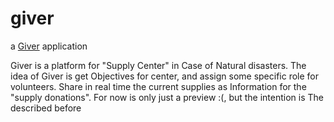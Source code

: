 # giver

a [Giver](http://169.54.146.84:3000/) application

Giver is a platform for "Supply Center" in Case of Natural disasters. The idea of Giver is get Objectives for center, and assign some specific role for volunteers. Share in real time the current supplies as Information for the "supply donations". For now is only just a preview :(, but the intention is The described before
